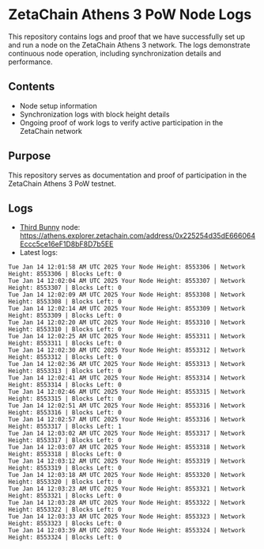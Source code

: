 # ZetaChain Athens 3 PoW Node Logs
This repository contains logs and proof that we have successfully set up and run a node on the ZetaChain Athens 3 network. The logs demonstrate continuous node operation, including synchronization details and performance.

## Contents
- Node setup information
- Synchronization logs with block height details
- Ongoing proof of work logs to verify active participation in the ZetaChain network

## Purpose
This repository serves as documentation and proof of participation in the ZetaChain Athens 3 PoW testnet.

## Logs

- [Third Bunny](https://thirdbunny.xyz/) node: https://athens.explorer.zetachain.com/address/0x225254d35dE666064Eccc5ce16eF1D8bF8D7b5EE
- Latest logs:
```
Tue Jan 14 12:01:58 AM UTC 2025 Your Node Height: 8553306 | Network Height: 8553306 | Blocks Left: 0
Tue Jan 14 12:02:04 AM UTC 2025 Your Node Height: 8553307 | Network Height: 8553307 | Blocks Left: 0
Tue Jan 14 12:02:09 AM UTC 2025 Your Node Height: 8553308 | Network Height: 8553308 | Blocks Left: 0
Tue Jan 14 12:02:14 AM UTC 2025 Your Node Height: 8553309 | Network Height: 8553309 | Blocks Left: 0
Tue Jan 14 12:02:20 AM UTC 2025 Your Node Height: 8553310 | Network Height: 8553310 | Blocks Left: 0
Tue Jan 14 12:02:25 AM UTC 2025 Your Node Height: 8553311 | Network Height: 8553311 | Blocks Left: 0
Tue Jan 14 12:02:30 AM UTC 2025 Your Node Height: 8553312 | Network Height: 8553312 | Blocks Left: 0
Tue Jan 14 12:02:36 AM UTC 2025 Your Node Height: 8553313 | Network Height: 8553313 | Blocks Left: 0
Tue Jan 14 12:02:41 AM UTC 2025 Your Node Height: 8553314 | Network Height: 8553314 | Blocks Left: 0
Tue Jan 14 12:02:46 AM UTC 2025 Your Node Height: 8553315 | Network Height: 8553315 | Blocks Left: 0
Tue Jan 14 12:02:51 AM UTC 2025 Your Node Height: 8553316 | Network Height: 8553316 | Blocks Left: 0
Tue Jan 14 12:02:57 AM UTC 2025 Your Node Height: 8553316 | Network Height: 8553317 | Blocks Left: 1
Tue Jan 14 12:03:02 AM UTC 2025 Your Node Height: 8553317 | Network Height: 8553317 | Blocks Left: 0
Tue Jan 14 12:03:07 AM UTC 2025 Your Node Height: 8553318 | Network Height: 8553318 | Blocks Left: 0
Tue Jan 14 12:03:12 AM UTC 2025 Your Node Height: 8553319 | Network Height: 8553319 | Blocks Left: 0
Tue Jan 14 12:03:18 AM UTC 2025 Your Node Height: 8553320 | Network Height: 8553320 | Blocks Left: 0
Tue Jan 14 12:03:23 AM UTC 2025 Your Node Height: 8553321 | Network Height: 8553321 | Blocks Left: 0
Tue Jan 14 12:03:28 AM UTC 2025 Your Node Height: 8553322 | Network Height: 8553322 | Blocks Left: 0
Tue Jan 14 12:03:33 AM UTC 2025 Your Node Height: 8553323 | Network Height: 8553323 | Blocks Left: 0
Tue Jan 14 12:03:39 AM UTC 2025 Your Node Height: 8553324 | Network Height: 8553324 | Blocks Left: 0
```
